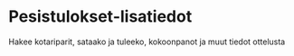 # Pesistulokset-lisatiedot
Hakee kotariparit, sataako ja tuleeko, kokoonpanot ja muut tiedot ottelusta
